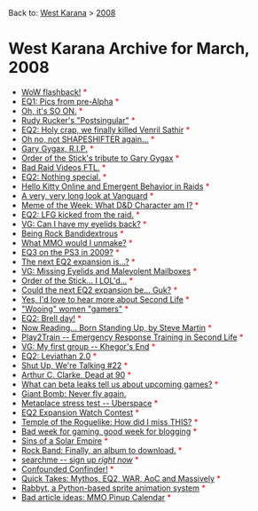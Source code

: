 Back to: [West Karana](/posts/westkarana.md) > [2008](/posts/2008/westkarana.md)
# West Karana Archive for March, 2008

* [WoW flashback!](1411.md) <span style="color:red;">*</span>
* [EQ1: Pics from pre-Alpha](1412.md) <span style="color:red;">*</span>
* [Oh, it's SO ON.](1414.md) <span style="color:red;">*</span>
* [Rudy Rucker's "Postsingular"](1416.md) <span style="color:red;">*</span>
* [EQ2: Holy crap, we finally killed Venril Sathir](1419.md) <span style="color:red;">*</span>
* [Oh no, not SHAPESHIFTER again...](1422.md) <span style="color:red;">*</span>
* [Gary Gygax, R.I.P.](1423.md) <span style="color:red;">*</span>
* [Order of the Stick's tribute to Gary Gygax](1424.md) <span style="color:red;">*</span>
* [Bad Raid Videos FTL.](1426.md) <span style="color:red;">*</span>
* [EQ2: Nothing special.](1428.md) <span style="color:red;">*</span>
* [Hello Kitty Online and Emergent Behavior in Raids](1429.md) <span style="color:red;">*</span>
* [A very, very long look at Vanguard](1434.md) <span style="color:red;">*</span>
* [Meme of the Week: What D&D Character am I?](1437.md) <span style="color:red;">*</span>
* [EQ2: LFG kicked from the raid.](1438.md) <span style="color:red;">*</span>
* [VG: Can I have my eyelids back?](1440.md) <span style="color:red;">*</span>
* [Being Rock Bandidextrous](1441.md) <span style="color:red;">*</span>
* [What MMO would I unmake?](1442.md) <span style="color:red;">*</span>
* [EQ3 on the PS3 in 2009?](1443.md) <span style="color:red;">*</span>
* [The next EQ2 expansion is...?](1444.md) <span style="color:red;">*</span>
* [VG: Missing Eyelids and Malevolent Mailboxes](1446.md) <span style="color:red;">*</span>
* [Order of the Stick... I LOL'd...](1450.md) <span style="color:red;">*</span>
* [Could the next EQ2 expansion be... Guk?](1451.md) <span style="color:red;">*</span>
* [Yes, I'd love to hear more about Second Life](1453.md) <span style="color:red;">*</span>
* ["Wooing" women "gamers"](1458.md) <span style="color:red;">*</span>
* [EQ2: Brell day!](1460.md) <span style="color:red;">*</span>
* [Now Reading... Born Standing Up, by Steve Martin](1464.md) <span style="color:red;">*</span>
* [Play2Train -- Emergency Response Training in Second Life](1465.md) <span style="color:red;">*</span>
* [VG: My first group -- Khegor's End](1467.md) <span style="color:red;">*</span>
* [EQ2: Leviathan 2.0](1471.md) <span style="color:red;">*</span>
* [Shut Up, We're Talking #22](1473.md) <span style="color:red;">*</span>
* [Arthur C. Clarke, Dead at 90](1474.md) <span style="color:red;">*</span>
* [What can beta leaks tell us about upcoming games?](1475.md) <span style="color:red;">*</span>
* [Giant Bomb: Never fly again.](1476.md) <span style="color:red;"></span>
* [Metaplace stress test -- Uberspace](1478.md) <span style="color:red;">*</span>
* [EQ2 Expansion Watch Contest](1482.md) <span style="color:red;">*</span>
* [Temple of the Roguelike: How did I miss THIS?](1483.md) <span style="color:red;">*</span>
* [Bad week for gaming, good week for blogging](1484.md) <span style="color:red;">*</span>
* [Sins of a Solar Empire](1487.md) <span style="color:red;">*</span>
* [Rock Band: Finally, an album to download.](1488.md) <span style="color:red;">*</span>
* [searchme -- sign up *right now*](1489.md) <span style="color:red;">*</span>
* [Confounded Confinder!](1490.md) <span style="color:red;">*</span>
* [Quick Takes: Mythos, EQ2, WAR, AoC and Massively](1491.md) <span style="color:red;">*</span>
* [Rabbyt, a Python-based sprite animation system](1492.md) <span style="color:red;">*</span>
* [Bad article ideas: MMO Pinup Calendar](1493.md) <span style="color:red;">*</span>
